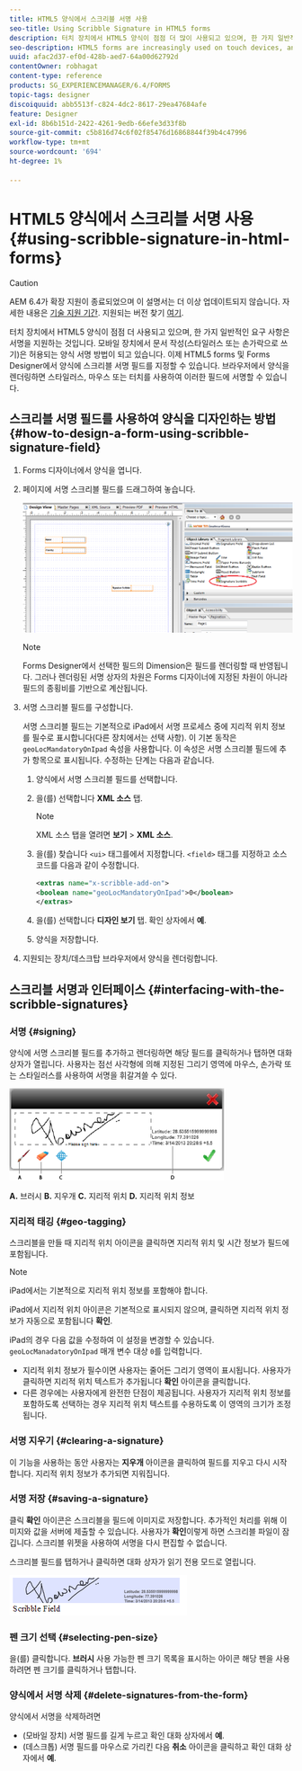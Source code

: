 ```yaml
---
title: HTML5 양식에서 스크리블 서명 사용
seo-title: Using Scribble Signature in HTML5 forms
description: 터치 장치에서 HTML5 양식이 점점 더 많이 사용되고 있으며, 한 가지 일반적인 요구 사항은 서명을 지원하는 것입니다. 모바일 장치에서 문서에 서명하는 것은 모바일 장치에서 일반적으로 사용되는 양식 서명 방법이 되고 있습니다.
seo-description: HTML5 forms are increasingly used on touch devices, and one common requirement is to support signatures. Signing documents on mobile devices is becoming an accepted way of signing forms on mobile devices.
uuid: afac2d37-ef0d-428b-aed7-64a00d62792d
contentOwner: robhagat
content-type: reference
products: SG_EXPERIENCEMANAGER/6.4/FORMS
topic-tags: designer
discoiquuid: abb5513f-c824-4dc2-8617-29ea47684afe
feature: Designer
exl-id: 8b6b151d-2422-4261-9edb-66efe3d33f8b
source-git-commit: c5b816d74c6f02f85476d16868844f39b4c47996
workflow-type: tm+mt
source-wordcount: '694'
ht-degree: 1%

---
```


# HTML5 양식에서 스크리블 서명 사용 {#using-scribble-signature-in-html-forms}

>[!CAUTION]
>
>AEM 6.4가 확장 지원이 종료되었으며 이 설명서는 더 이상 업데이트되지 않습니다. 자세한 내용은 [기술 지원 기간](https://helpx.adobe.com/kr/support/programs/eol-matrix.html). 지원되는 버전 찾기 [여기](https://experienceleague.adobe.com/docs/).

터치 장치에서 HTML5 양식이 점점 더 사용되고 있으며, 한 가지 일반적인 요구 사항은 서명을 지원하는 것입니다. 모바일 장치에서 문서 작성(스타일러스 또는 손가락으로 쓰기)은 허용되는 양식 서명 방법이 되고 있습니다. 이제 HTML5 forms 및 Forms Designer에서 양식에 스크리블 서명 필드를 지정할 수 있습니다. 브라우저에서 양식을 렌더링하면 스타일러스, 마우스 또는 터치를 사용하여 이러한 필드에 서명할 수 있습니다.

## 스크리블 서명 필드를 사용하여 양식을 디자인하는 방법 {#how-to-design-a-form-using-scribble-signature-field}

1. Forms 디자이너에서 양식을 엽니다.
1. 페이지에 서명 스크리블 필드를 드래그하여 놓습니다.

   ![designer_scribble](assets/designer_scribble.png)

   >[!NOTE]
   >
   >Forms Designer에서 선택한 필드의 Dimension은 필드를 렌더링할 때 반영됩니다. 그러나 렌더링된 서명 상자의 차원은 Forms 디자이너에 지정된 차원이 아니라 필드의 종횡비를 기반으로 계산됩니다.

1. 서명 스크리블 필드를 구성합니다.

   서명 스크리블 필드는 기본적으로 iPad에서 서명 프로세스 중에 지리적 위치 정보를 필수로 표시합니다(다른 장치에서는 선택 사항). 이 기본 동작은 `geoLocMandatoryOnIpad` 속성을 사용합니다. 이 속성은 서명 스크리블 필드에 추가 항목으로 표시됩니다. 수정하는 단계는 다음과 같습니다.

   1. 양식에서 서명 스크리블 필드를 선택합니다.
   1. 을(를) 선택합니다 **XML 소스** 탭.

      >[!NOTE]
      >
      >XML 소스 탭을 열려면 **보기** >  **XML 소스**.

   1. 을(를) 찾습니다 `<ui>` 태그를에서 지정합니다. `<field>` 태그를 지정하고 소스 코드를 다음과 같이 수정합니다.

      ```xml
      <extras name="x-scribble-add-on">
      <boolean name="geoLocMandatoryOnIpad">0</boolean>
      </extras>
      ```

   1. 을(를) 선택합니다 **디자인 보기** 탭. 확인 상자에서 **예**.
   1. 양식을 저장합니다.

1. 지원되는 장치/데스크탑 브라우저에서 양식을 렌더링합니다.

## 스크리블 서명과 인터페이스 {#interfacing-with-the-scribble-signatures}

### 서명 {#signing}

양식에 서명 스크리블 필드를 추가하고 렌더링하면 해당 필드를 클릭하거나 탭하면 대화 상자가 열립니다. 사용자는 점선 사각형에 의해 지정된 그리기 영역에 마우스, 손가락 또는 스타일러스를 사용하여 서명을 휘갈겨쓸 수 있다.

![지리적 위치](assets/geolocation.png)

**A.** 브러시 **B.** 지우개 **C.** 지리적 위치 **D.** 지리적 위치 정보

### 지리적 태깅 {#geo-tagging}

스크리블을 만들 때 지리적 위치 아이콘을 클릭하면 지리적 위치 및 시간 정보가 필드에 포함됩니다.

>[!NOTE]
iPad에서는 기본적으로 지리적 위치 정보를 포함해야 합니다.

iPad에서 지리적 위치 아이콘은 기본적으로 표시되지 않으며, 클릭하면 지리적 위치 정보가 자동으로 포함됩니다 **확인**.

iPad의 경우 다음 값을 수정하여 이 설정을 변경할 수 있습니다. `geoLocManadatoryOnIpad` 매개 변수 대상 `0`를 입력합니다.

* 지리적 위치 정보가 필수이면 사용자는 줄어든 그리기 영역이 표시됩니다. 사용자가 클릭하면 지리적 위치 텍스트가 추가됩니다 **확인** 아이콘을 클릭합니다.
* 다른 경우에는 사용자에게 완전한 단점이 제공됩니다. 사용자가 지리적 위치 정보를 포함하도록 선택하는 경우 지리적 위치 텍스트를 수용하도록 이 영역의 크기가 조정됩니다.

### 서명 지우기 {#clearing-a-signature}

이 기능을 사용하는 동안 사용자는 **지우개** 아이콘을 클릭하여 필드를 지우고 다시 시작합니다. 지리적 위치 정보가 추가되면 지워집니다.

### 서명 저장 {#saving-a-signature}

클릭 **확인** 아이콘은 스크리블을 필드에 이미지로 저장합니다. 추가적인 처리를 위해 이미지와 값을 서버에 제출할 수 있습니다. 사용자가 **확인**&#x200B;이렇게 하면 스크리블 파일이 잠깁니다. 스크리블 위젯을 사용하여 서명을 다시 편집할 수 없습니다.

스크리블 필드를 탭하거나 클릭하면 대화 상자가 읽기 전용 모드로 열립니다.

![3](assets/3.png)

### 펜 크기 선택 {#selecting-pen-size}

을(를) 클릭합니다. **브러시** 사용 가능한 펜 크기 목록을 표시하는 아이콘 해당 펜을 사용하려면 펜 크기를 클릭하거나 탭합니다.

### 양식에서 서명 삭제 {#delete-signatures-from-the-form}

양식에서 서명을 삭제하려면

* (모바일 장치) 서명 필드를 길게 누르고 확인 대화 상자에서 **예**.
* (데스크톱) 서명 필드를 마우스로 가리킨 다음 **취소** 아이콘을 클릭하고 확인 대화 상자에서 **예**.
